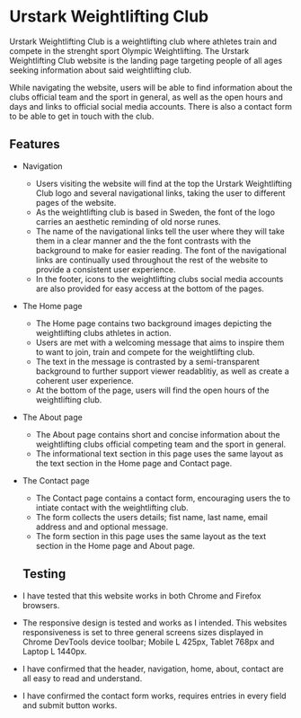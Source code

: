 # Urstark Weightlifting Club

Urstark Weightlifting Club is a weightlifting club where athletes train and compete in the strenght sport Olympic Weightlifting. The Urstark Weightlifting Club website is the landing page targeting people of all ages seeking information about said weightlifting club. 

While navigating the website, users will be able to find information about the clubs official team and the sport in general, as well as the open hours and days and links to official social media accounts. There is also a contact form to be able to get in touch with the club. 

## Features

- Navigation
    - Users visiting the website will find at the top the Urstark Weightlifting Club logo and several navigational links, taking the user to different pages of the website. 
    - As the weightlifting club is based in Sweden, the font of the logo carries an aesthetic reminding of old norse runes. 
    - The name of the navigational links tell the user where they will take them in a clear manner and the the font contrasts with the background to make for easier reading. The font of the navigational links are continually used throughout the rest of the website to provide a consistent user experience. 
    - In the footer, icons to the weightlifting clubs social media accounts are also provided for easy access at the bottom of the pages. 


- The Home page
    - The Home page contains two background images depicting the weightlifting clubs athletes in action. 
    - Users are met with a welcoming message that aims to inspire them to want to join, train and compete for the weightlifting club. 
    - The text in the message is contrasted by a semi-transparent background to further support viewer readablitiy, as well as create a coherent user experience. 
    - At the bottom of the page, users will find the open hours of the weightlifting club. 


- The About page 
    - The About page contains short and concise information about the weightlifting clubs official competing team and the sport in general. 
    - The informational text section in this page uses the same layout as the text section in the Home page and Contact page. 

- The Contact page 
    - The Contact page contains a contact form, encouraging users the to intiate contact with the weightlifting club. 
    - The form collects the users details; fist name, last name, email address and and optional message. 
    - The form section in this page uses the same layout as the text section in the Home page and About page. 

    ## Testing
     
- I have tested that this website works in both Chrome and Firefox browsers. 
- The responsive design is tested and works as I intended. This websites responsiveness is set to three general screens sizes displayed in 
Chrome DevTools device toolbar; Mobile L 425px, Tablet 768px and Laptop L 1440px. 
- I have confirmed that the header, navigation, home, about, contact are all easy to read and understand. 
- I have confirmed the contact form works, requires entries in every field and submit button works. 